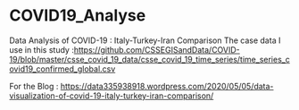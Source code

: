# COVID19_Analyse
Data Analysis of COVID-19 : Italy-Turkey-Iran Comparison
The case data I use in this study :https://github.com/CSSEGISandData/COVID-19/blob/master/csse_covid_19_data/csse_covid_19_time_series/time_series_covid19_confirmed_global.csv

For the Blog : https://data335938918.wordpress.com/2020/05/05/data-visualization-of-covid-19-italy-turkey-iran-comparison/
